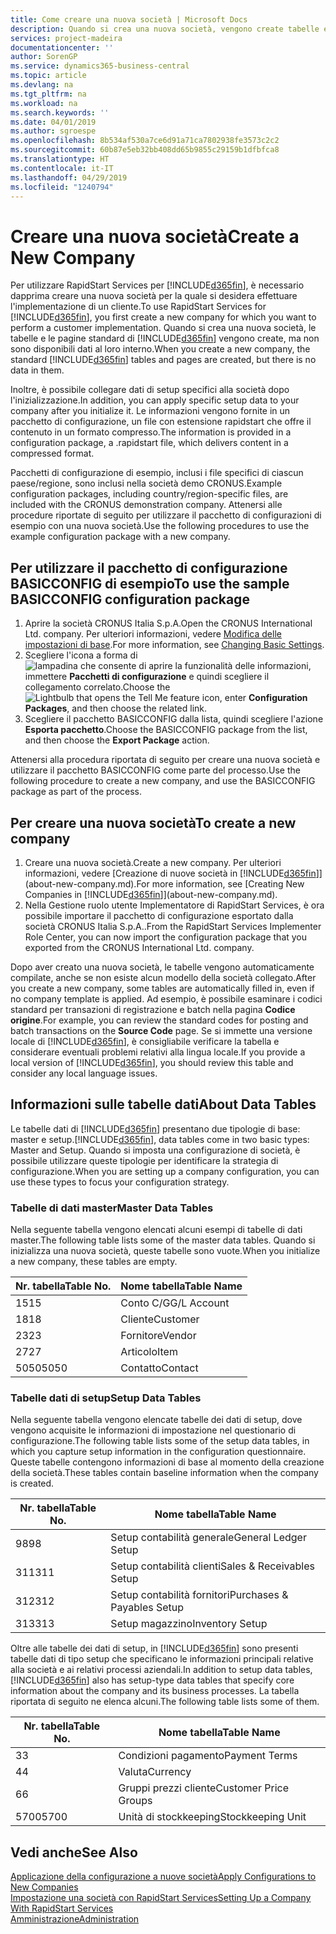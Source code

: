```yaml
---
title: Come creare una nuova società | Microsoft Docs
description: Quando si crea una nuova società, vengono create tabelle e pagine di RapidStart Services che non contengono dati.
services: project-madeira
documentationcenter: ''
author: SorenGP
ms.service: dynamics365-business-central
ms.topic: article
ms.devlang: na
ms.tgt_pltfrm: na
ms.workload: na
ms.search.keywords: ''
ms.date: 04/01/2019
ms.author: sgroespe
ms.openlocfilehash: 8b534af530a7ce6d91a71ca7802938fe3573c2c2
ms.sourcegitcommit: 60b87e5eb32bb408dd65b9855c29159b1dfbfca8
ms.translationtype: HT
ms.contentlocale: it-IT
ms.lasthandoff: 04/29/2019
ms.locfileid: "1240794"
---
```

# <a name="create-a-new-company"></a><span data-ttu-id="3340a-103">Creare una nuova società</span><span class="sxs-lookup"><span data-stu-id="3340a-103">Create a New Company</span></span>
<span data-ttu-id="3340a-104">Per utilizzare RapidStart Services per [!INCLUDE[d365fin](includes/d365fin_md.md)], è necessario dapprima creare una nuova società per la quale si desidera effettuare l'implementazione di un cliente.</span><span class="sxs-lookup"><span data-stu-id="3340a-104">To use RapidStart Services for [!INCLUDE[d365fin](includes/d365fin_md.md)], you first create a new company for which you want to perform a customer implementation.</span></span> <span data-ttu-id="3340a-105">Quando si crea una nuova società, le tabelle e le pagine standard di [!INCLUDE[d365fin](includes/d365fin_md.md)] vengono create, ma non sono disponibili dati al loro interno.</span><span class="sxs-lookup"><span data-stu-id="3340a-105">When you create a new company, the standard [!INCLUDE[d365fin](includes/d365fin_md.md)] tables and pages are created, but there is no data in them.</span></span>

<span data-ttu-id="3340a-106">Inoltre, è possibile collegare dati di setup specifici alla società dopo l'inizializzazione.</span><span class="sxs-lookup"><span data-stu-id="3340a-106">In addition, you can apply specific setup data to your company after you initialize it.</span></span> <span data-ttu-id="3340a-107">Le informazioni vengono fornite in un pacchetto di configurazione, un file con estensione rapidstart che offre il contenuto in un formato compresso.</span><span class="sxs-lookup"><span data-stu-id="3340a-107">The information is provided in a configuration package, a .rapidstart file, which delivers content in a compressed format.</span></span>  

<span data-ttu-id="3340a-108">Pacchetti di configurazione di esempio, inclusi i file specifici di ciascun paese/regione, sono inclusi nella società demo CRONUS.</span><span class="sxs-lookup"><span data-stu-id="3340a-108">Example configuration packages, including country/region-specific files, are included with the CRONUS demonstration company.</span></span> <span data-ttu-id="3340a-109">Attenersi alle procedure riportate di seguito per utilizzare il pacchetto di configurazioni di esempio con una nuova società.</span><span class="sxs-lookup"><span data-stu-id="3340a-109">Use the following procedures to use the example configuration package with a new company.</span></span>  

## <a name="to-use-the-sample-basicconfig-configuration-package"></a><span data-ttu-id="3340a-110">Per utilizzare il pacchetto di configurazione BASICCONFIG di esempio</span><span class="sxs-lookup"><span data-stu-id="3340a-110">To use the sample BASICCONFIG configuration package</span></span>  
1. <span data-ttu-id="3340a-111">Aprire la società CRONUS Italia S.p.A.</span><span class="sxs-lookup"><span data-stu-id="3340a-111">Open the CRONUS International Ltd. company.</span></span> <span data-ttu-id="3340a-112">Per ulteriori informazioni, vedere [Modifica delle impostazioni di base](ui-change-basic-settings.md).</span><span class="sxs-lookup"><span data-stu-id="3340a-112">For more information, see [Changing Basic Settings](ui-change-basic-settings.md).</span></span>
2. <span data-ttu-id="3340a-113">Scegliere l'icona a forma di ![lampadina che consente di aprire la funzionalità delle informazioni](media/ui-search/search_small.png "Informazioni sull'operazione che si desidera eseguire"), immettere **Pacchetti di configurazione** e quindi scegliere il collegamento correlato.</span><span class="sxs-lookup"><span data-stu-id="3340a-113">Choose the ![Lightbulb that opens the Tell Me feature](media/ui-search/search_small.png "Tell me what you want to do") icon, enter **Configuration Packages**, and then choose the related link.</span></span>  
3. <span data-ttu-id="3340a-114">Scegliere il pacchetto BASICCONFIG dalla lista, quindi scegliere l'azione **Esporta pacchetto**.</span><span class="sxs-lookup"><span data-stu-id="3340a-114">Choose the BASICCONFIG package from the list, and then choose the **Export Package** action.</span></span>  

<span data-ttu-id="3340a-115">Attenersi alla procedura riportata di seguito per creare una nuova società e utilizzare il pacchetto BASICCONFIG come parte del processo.</span><span class="sxs-lookup"><span data-stu-id="3340a-115">Use the following procedure to create a new company, and use the BASICCONFIG package as part of the process.</span></span>  

## <a name="to-create-a-new-company"></a><span data-ttu-id="3340a-116">Per creare una nuova società</span><span class="sxs-lookup"><span data-stu-id="3340a-116">To create a new company</span></span>  
1. <span data-ttu-id="3340a-117">Creare una nuova società.</span><span class="sxs-lookup"><span data-stu-id="3340a-117">Create a new company.</span></span> <span data-ttu-id="3340a-118">Per ulteriori informazioni, vedere [Creazione di nuove società in [!INCLUDE[d365fin](includes/d365fin_md.md)]](about-new-company.md).</span><span class="sxs-lookup"><span data-stu-id="3340a-118">For more information, see [Creating New Companies in [!INCLUDE[d365fin](includes/d365fin_md.md)]](about-new-company.md).</span></span>
2. <span data-ttu-id="3340a-119">Nella Gestione ruolo utente Implementatore di RapidStart Services, è ora possibile importare il pacchetto di configurazione esportato dalla società CRONUS Italia S.p.A..</span><span class="sxs-lookup"><span data-stu-id="3340a-119">From the RapidStart Services Implementer Role Center, you can now import the configuration package that you exported from the CRONUS International Ltd. company.</span></span>

<span data-ttu-id="3340a-120">Dopo aver creato una nuova società, le tabelle vengono automaticamente compilate, anche se non esiste alcun modello della società collegato.</span><span class="sxs-lookup"><span data-stu-id="3340a-120">After you create a new company, some tables are automatically filled in, even if no company template is applied.</span></span> <span data-ttu-id="3340a-121">Ad esempio, è possibile esaminare i codici standard per transazioni di registrazione e batch nella pagina **Codice origine**.</span><span class="sxs-lookup"><span data-stu-id="3340a-121">For example, you can review the standard codes for posting and batch transactions on the **Source Code** page.</span></span> <span data-ttu-id="3340a-122">Se si immette una versione locale di [!INCLUDE[d365fin](includes/d365fin_md.md)], è consigliabile verificare la tabella e considerare eventuali problemi relativi alla lingua locale.</span><span class="sxs-lookup"><span data-stu-id="3340a-122">If you provide a local version of [!INCLUDE[d365fin](includes/d365fin_md.md)], you should review this table and consider any local language issues.</span></span>

## <a name="about-data-tables"></a><span data-ttu-id="3340a-123">Informazioni sulle tabelle dati</span><span class="sxs-lookup"><span data-stu-id="3340a-123">About Data Tables</span></span>
<span data-ttu-id="3340a-124">Le tabelle dati di [!INCLUDE[d365fin](includes/d365fin_md.md)] presentano due tipologie di base: master e setup.</span><span class="sxs-lookup"><span data-stu-id="3340a-124">[!INCLUDE[d365fin](includes/d365fin_md.md)], data tables come in two basic types: Master and Setup.</span></span> <span data-ttu-id="3340a-125">Quando si imposta una configurazione di società, è possibile utilizzare queste tipologie per identificare la strategia di configurazione.</span><span class="sxs-lookup"><span data-stu-id="3340a-125">When you are setting up a company configuration, you can use these types to focus your configuration strategy.</span></span>  

### <a name="master-data-tables"></a><span data-ttu-id="3340a-126">Tabelle di dati master</span><span class="sxs-lookup"><span data-stu-id="3340a-126">Master Data Tables</span></span>  
<span data-ttu-id="3340a-127">Nella seguente tabella vengono elencati alcuni esempi di tabelle di dati master.</span><span class="sxs-lookup"><span data-stu-id="3340a-127">The following table lists some of the master data tables.</span></span> <span data-ttu-id="3340a-128">Quando si inizializza una nuova società, queste tabelle sono vuote.</span><span class="sxs-lookup"><span data-stu-id="3340a-128">When you initialize a new company, these tables are empty.</span></span>  

|<span data-ttu-id="3340a-129">Nr. tabella</span><span class="sxs-lookup"><span data-stu-id="3340a-129">Table No.</span></span>|<span data-ttu-id="3340a-130">Nome tabella</span><span class="sxs-lookup"><span data-stu-id="3340a-130">Table Name</span></span>|  
|-------------------|--------------------|  
|<span data-ttu-id="3340a-131">15</span><span class="sxs-lookup"><span data-stu-id="3340a-131">15</span></span>|<span data-ttu-id="3340a-132">Conto C/G</span><span class="sxs-lookup"><span data-stu-id="3340a-132">G/L Account</span></span>|  
|<span data-ttu-id="3340a-133">18</span><span class="sxs-lookup"><span data-stu-id="3340a-133">18</span></span>|<span data-ttu-id="3340a-134">Cliente</span><span class="sxs-lookup"><span data-stu-id="3340a-134">Customer</span></span>|  
|<span data-ttu-id="3340a-135">23</span><span class="sxs-lookup"><span data-stu-id="3340a-135">23</span></span>|<span data-ttu-id="3340a-136">Fornitore</span><span class="sxs-lookup"><span data-stu-id="3340a-136">Vendor</span></span>|  
|<span data-ttu-id="3340a-137">27</span><span class="sxs-lookup"><span data-stu-id="3340a-137">27</span></span>|<span data-ttu-id="3340a-138">Articolo</span><span class="sxs-lookup"><span data-stu-id="3340a-138">Item</span></span>|  
|<span data-ttu-id="3340a-139">5050</span><span class="sxs-lookup"><span data-stu-id="3340a-139">5050</span></span>|<span data-ttu-id="3340a-140">Contatto</span><span class="sxs-lookup"><span data-stu-id="3340a-140">Contact</span></span>|  

### <a name="setup-data-tables"></a><span data-ttu-id="3340a-141">Tabelle dati di setup</span><span class="sxs-lookup"><span data-stu-id="3340a-141">Setup Data Tables</span></span>  
<span data-ttu-id="3340a-142">Nella seguente tabella vengono elencate tabelle dei dati di setup, dove vengono acquisite le informazioni di impostazione nel questionario di configurazione.</span><span class="sxs-lookup"><span data-stu-id="3340a-142">The following table lists some of the setup data tables, in which you capture setup information in the configuration questionnaire.</span></span> <span data-ttu-id="3340a-143">Queste tabelle contengono informazioni di base al momento della creazione della società.</span><span class="sxs-lookup"><span data-stu-id="3340a-143">These tables contain baseline information when the company is created.</span></span>  

|<span data-ttu-id="3340a-144">Nr. tabella</span><span class="sxs-lookup"><span data-stu-id="3340a-144">Table No.</span></span>|<span data-ttu-id="3340a-145">Nome tabella</span><span class="sxs-lookup"><span data-stu-id="3340a-145">Table Name</span></span>|  
|-------------------|--------------------|  
|<span data-ttu-id="3340a-146">98</span><span class="sxs-lookup"><span data-stu-id="3340a-146">98</span></span>|<span data-ttu-id="3340a-147">Setup contabilità generale</span><span class="sxs-lookup"><span data-stu-id="3340a-147">General Ledger Setup</span></span>|  
|<span data-ttu-id="3340a-148">311</span><span class="sxs-lookup"><span data-stu-id="3340a-148">311</span></span>|<span data-ttu-id="3340a-149">Setup contabilità clienti</span><span class="sxs-lookup"><span data-stu-id="3340a-149">Sales & Receivables Setup</span></span>|  
|<span data-ttu-id="3340a-150">312</span><span class="sxs-lookup"><span data-stu-id="3340a-150">312</span></span>|<span data-ttu-id="3340a-151">Setup contabilità fornitori</span><span class="sxs-lookup"><span data-stu-id="3340a-151">Purchases & Payables Setup</span></span>|  
|<span data-ttu-id="3340a-152">313</span><span class="sxs-lookup"><span data-stu-id="3340a-152">313</span></span>|<span data-ttu-id="3340a-153">Setup magazzino</span><span class="sxs-lookup"><span data-stu-id="3340a-153">Inventory Setup</span></span>|  

<span data-ttu-id="3340a-154">Oltre alle tabelle dei dati di setup, in [!INCLUDE[d365fin](includes/d365fin_md.md)] sono presenti tabelle dati di tipo setup che specificano le informazioni principali relative alla società e ai relativi processi aziendali.</span><span class="sxs-lookup"><span data-stu-id="3340a-154">In addition to setup data tables, [!INCLUDE[d365fin](includes/d365fin_md.md)] also has setup-type data tables that specify core information about the company and its business processes.</span></span> <span data-ttu-id="3340a-155">La tabella riportata di seguito ne elenca alcuni.</span><span class="sxs-lookup"><span data-stu-id="3340a-155">The following table lists some of them.</span></span>  

|<span data-ttu-id="3340a-156">Nr. tabella</span><span class="sxs-lookup"><span data-stu-id="3340a-156">Table No.</span></span>|<span data-ttu-id="3340a-157">Nome tabella</span><span class="sxs-lookup"><span data-stu-id="3340a-157">Table Name</span></span>|  
|-------------------|--------------------|  
|<span data-ttu-id="3340a-158">3</span><span class="sxs-lookup"><span data-stu-id="3340a-158">3</span></span>|<span data-ttu-id="3340a-159">Condizioni pagamento</span><span class="sxs-lookup"><span data-stu-id="3340a-159">Payment Terms</span></span>|  
|<span data-ttu-id="3340a-160">4</span><span class="sxs-lookup"><span data-stu-id="3340a-160">4</span></span>|<span data-ttu-id="3340a-161">Valuta</span><span class="sxs-lookup"><span data-stu-id="3340a-161">Currency</span></span>|  
|<span data-ttu-id="3340a-162">6</span><span class="sxs-lookup"><span data-stu-id="3340a-162">6</span></span>|<span data-ttu-id="3340a-163">Gruppi prezzi cliente</span><span class="sxs-lookup"><span data-stu-id="3340a-163">Customer Price Groups</span></span>|  
|<span data-ttu-id="3340a-164">5700</span><span class="sxs-lookup"><span data-stu-id="3340a-164">5700</span></span>|<span data-ttu-id="3340a-165">Unità di stockkeeping</span><span class="sxs-lookup"><span data-stu-id="3340a-165">Stockkeeping Unit</span></span>|

  

## <a name="see-also"></a><span data-ttu-id="3340a-166">Vedi anche</span><span class="sxs-lookup"><span data-stu-id="3340a-166">See Also</span></span>  
[<span data-ttu-id="3340a-167">Applicazione della configurazione a nuove società</span><span class="sxs-lookup"><span data-stu-id="3340a-167">Apply Configurations to New Companies</span></span>](admin-apply-configuration-to-new-companies.md)  
[<span data-ttu-id="3340a-168">Impostazione una società con RapidStart Services</span><span class="sxs-lookup"><span data-stu-id="3340a-168">Setting Up a Company With RapidStart Services</span></span>](admin-set-up-a-company-with-rapidstart.md)  
[<span data-ttu-id="3340a-169">Amministrazione</span><span class="sxs-lookup"><span data-stu-id="3340a-169">Administration</span></span>](admin-setup-and-administration.md)
